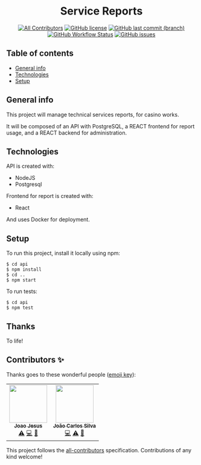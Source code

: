 <div align="center">
  <h1>
    Service Reports
  </h1>
  <p>
    
[![All Contributors](https://img.shields.io/badge/all_contributors-1-orange.svg)](#contributors-)
[![GitHub license](https://img.shields.io/github/license/duo-dinamico/ServiceReports)](https://github.com/duo-dinamico/ServiceReports/blob/develop/LICENSE)
[![GitHub last commit (branch)](https://img.shields.io/github/last-commit/duo-dinamico/ServiceReports)](https://github.com/duo-dinamico/ServiceReports/commits/develop)
[![GitHub Workflow Status](https://img.shields.io/github/workflow/status/duo-dinamico/ServiceReports/Node.js%20CI?label=Node.js%20CI)](https://github.com/duo-dinamico/ServiceReports/actions)
[![GitHub issues](https://img.shields.io/github/issues/duo-dinamico/Servicereports)](https://github.com/duo-dinamico/ServiceReports/issues)
    
  </p>
</div>

## Table of contents

- [General info](#general-info)
- [Technologies](#technologies)
- [Setup](#setup)

## General info

This project will manage technical services reports, for casino works.

It will be composed of an API with PostgreSQL, a REACT frontend for report usage, and a REACT backend for administration.

## Technologies

API is created with:

- NodeJS
- Postgresql

Frontend for report is created with:

- React

And uses Docker for deployment.

## Setup

To run this project, install it locally using npm:

```
$ cd api
$ npm install
$ cd ..
$ npm start
```

To run tests:

```
$ cd api
$ npm test
```

## Thanks

To life!

## Contributors ✨

Thanks goes to these wonderful people ([emoji key](https://allcontributors.org/docs/en/emoji-key)):

<!-- ALL-CONTRIBUTORS-LIST:START - Do not remove or modify this section -->
<!-- prettier-ignore-start -->
<!-- markdownlint-disable -->
<table>
  <tr>
    <td align="center"><a href="https://github.com/joaojesus81"><img src="https://avatars.githubusercontent.com/u/67010899?v=4?s=100" width="100px;" alt=""/><br /><sub><b>Joao Jesus</b></sub></a><br /><a href="https://github.com/duo-dinamico/ServiceReports/commits?author=joaojesus81" title="Tests">⚠️</a> <a href="https://github.com/duo-dinamico/ServiceReports/commits?author=joaojesus81" title="Code">💻</a> <a href="https://github.com/duo-dinamico/ServiceReports/pulls?q=is%3Apr+reviewed-by%3Ajoaojesus81" title="Reviewed Pull Requests">👀</a></td>
    <td align="center"><a href="https://github.com/jcvsilva"><img src="https://avatars.githubusercontent.com/u/16050048?v=4?s=100" width="100px;" alt=""/><br /><sub><b>João Carlos Silva</b></sub></a><br /><a href="https://github.com/duo-dinamico/ServiceReports/commits?author=jcvsilva" title="Code">💻</a> <a href="https://github.com/duo-dinamico/ServiceReports/commits?author=jcvsilva" title="Tests">⚠️</a> <a href="https://github.com/duo-dinamico/ServiceReports/pulls?q=is%3Apr+reviewed-by%3Ajcvsilva" title="Reviewed Pull Requests">👀</a></td>
  </tr>
</table>

<!-- markdownlint-restore -->
<!-- prettier-ignore-end -->

<!-- ALL-CONTRIBUTORS-LIST:END -->

This project follows the [all-contributors](https://github.com/all-contributors/all-contributors) specification. Contributions of any kind welcome!
